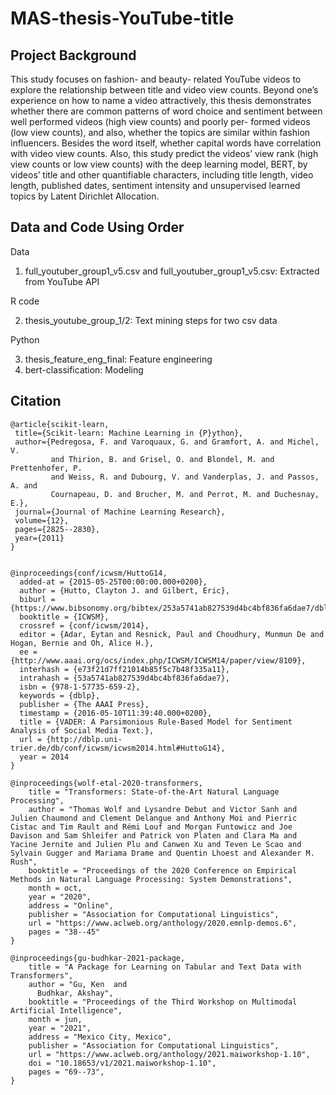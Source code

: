 # MAS-thesis-YouTube-title

## Project Background
This study focuses on fashion- and beauty- related YouTube videos to explore the relationship between title and video view counts. Beyond one’s experience on how to name a video attractively, this thesis demonstrates whether there are common patterns of word choice and sentiment between well performed videos (high view counts) and poorly per- formed videos (low view counts), and also, whether the topics are similar within fashion influencers. Besides the word itself, whether capital words have correlation with video view counts. Also, this study predict the videos’ view rank (high view counts or low view counts) with the deep learning model, BERT, by videos’ title and other quantifiable characters, including title length, video length, published dates, sentiment intensity and unsupervised learned topics by Latent Dirichlet Allocation.


## Data and Code Using Order
Data
1. full_youtuber_group1_v5.csv and full_youtuber_group1_v5.csv: Extracted from YouTube API

R code

2. thesis_youtube_group_1/2: Text mining steps for two csv data

Python

3. thesis_feature_eng_final: Feature engineering
4. bert-classification: Modeling



## Citation
```
@article{scikit-learn,
 title={Scikit-learn: Machine Learning in {P}ython},
 author={Pedregosa, F. and Varoquaux, G. and Gramfort, A. and Michel, V.
         and Thirion, B. and Grisel, O. and Blondel, M. and Prettenhofer, P.
         and Weiss, R. and Dubourg, V. and Vanderplas, J. and Passos, A. and
         Cournapeau, D. and Brucher, M. and Perrot, M. and Duchesnay, E.},
 journal={Journal of Machine Learning Research},
 volume={12},
 pages={2825--2830},
 year={2011}
}


@inproceedings{conf/icwsm/HuttoG14,
  added-at = {2015-05-25T00:00:00.000+0200},
  author = {Hutto, Clayton J. and Gilbert, Eric},
  biburl = {https://www.bibsonomy.org/bibtex/253a5741ab827539d4bc4bf836fa6dae7/dblp},
  booktitle = {ICWSM},
  crossref = {conf/icwsm/2014},
  editor = {Adar, Eytan and Resnick, Paul and Choudhury, Munmun De and Hogan, Bernie and Oh, Alice H.},
  ee = {http://www.aaai.org/ocs/index.php/ICWSM/ICWSM14/paper/view/8109},
  interhash = {e73f21d7ff21014b85f5c7b48f335a11},
  intrahash = {53a5741ab827539d4bc4bf836fa6dae7},
  isbn = {978-1-57735-659-2},
  keywords = {dblp},
  publisher = {The AAAI Press},
  timestamp = {2016-05-10T11:39:40.000+0200},
  title = {VADER: A Parsimonious Rule-Based Model for Sentiment Analysis of Social Media Text.},
  url = {http://dblp.uni-trier.de/db/conf/icwsm/icwsm2014.html#HuttoG14},
  year = 2014
}

@inproceedings{wolf-etal-2020-transformers,
    title = "Transformers: State-of-the-Art Natural Language Processing",
    author = "Thomas Wolf and Lysandre Debut and Victor Sanh and Julien Chaumond and Clement Delangue and Anthony Moi and Pierric Cistac and Tim Rault and Rémi Louf and Morgan Funtowicz and Joe Davison and Sam Shleifer and Patrick von Platen and Clara Ma and Yacine Jernite and Julien Plu and Canwen Xu and Teven Le Scao and Sylvain Gugger and Mariama Drame and Quentin Lhoest and Alexander M. Rush",
    booktitle = "Proceedings of the 2020 Conference on Empirical Methods in Natural Language Processing: System Demonstrations",
    month = oct,
    year = "2020",
    address = "Online",
    publisher = "Association for Computational Linguistics",
    url = "https://www.aclweb.org/anthology/2020.emnlp-demos.6",
    pages = "38--45"
}

@inproceedings{gu-budhkar-2021-package,
    title = "A Package for Learning on Tabular and Text Data with Transformers",
    author = "Gu, Ken  and
      Budhkar, Akshay",
    booktitle = "Proceedings of the Third Workshop on Multimodal Artificial Intelligence",
    month = jun,
    year = "2021",
    address = "Mexico City, Mexico",
    publisher = "Association for Computational Linguistics",
    url = "https://www.aclweb.org/anthology/2021.maiworkshop-1.10",
    doi = "10.18653/v1/2021.maiworkshop-1.10",
    pages = "69--73",
}
```
